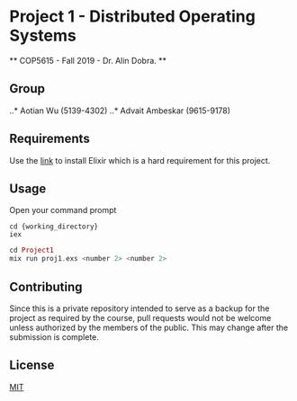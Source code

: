 # Project 1 - Distributed Operating Systems
** COP5615 - Fall 2019 - Dr. Alin Dobra. ** 

## Group
..* Aotian Wu (5139-4302)
..* Advait Ambeskar (9615-9178)

## Requirements
Use the [link](https://elixir-lang.org/install.html) to install Elixir which is a hard requirement for this project.

## Usage
Open your command prompt
```shell
cd {working_directory}
iex

```
```elixir
cd Project1
mix run proj1.exs <number 2> <number 2>
```

## Contributing
Since this is a private repository intended to serve as a backup for the project as required by the course, pull requests would not be welcome unless authorized by the members of the public.
This may change after the submission is complete.

## License
[MIT](https://choosealicense.com/licenses/mit/)



